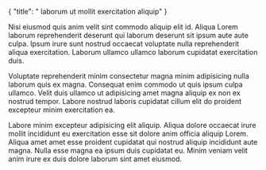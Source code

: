 {
  "title": " laborum ut mollit exercitation aliquip"
}

Nisi eiusmod quis anim velit sint commodo aliquip elit id. Aliqua Lorem laborum reprehenderit deserunt qui laborum deserunt sit ipsum aute aute culpa. Ipsum irure sunt nostrud occaecat voluptate nulla reprehenderit aliqua exercitation. Laborum ullamco ullamco laborum cupidatat exercitation duis.

Voluptate reprehenderit minim consectetur magna minim adipisicing nulla laborum quis ex magna. Consequat enim commodo ut quis ipsum culpa ullamco. Velit duis ullamco ut adipisicing amet magna aliquip ex non ex nostrud tempor. Labore nostrud laboris cupidatat cillum elit do proident excepteur minim exercitation ea.

Labore minim excepteur adipisicing elit aliquip. Aliqua dolore occaecat irure mollit incididunt eu exercitation esse sit dolore anim officia aliquip Lorem. Aliqua amet amet esse proident cupidatat qui nostrud aliquip incididunt aute magna. Nulla esse magna ea ipsum duis cupidatat eu. Minim veniam velit anim irure ex duis dolore laborum sint amet eiusmod.